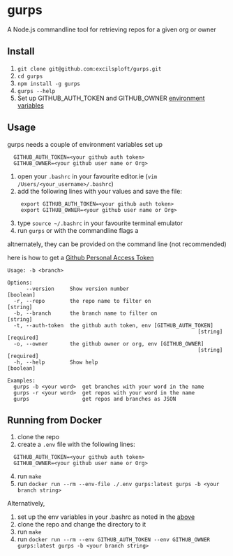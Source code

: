 # gurps

A Node.js commandline tool for retrieving repos for a given org or owner

## Install

1. `git clone git@github.com:excilsploft/gurps.git`
2. `cd gurps`
3. `npm install -g gurps`
4. `gurps --help`
5. Set up GITHUB_AUTH_TOKEN and GITHUB_OWNER [environment variables](#usage)

## Usage<a name="usage"></a>

gurps needs a couple of environment variables set up
  ```
	GITHUB_AUTH_TOKEN=<your github auth token>
	GITHUB_OWNER=<your github user name or Org>
  ```
1. open your `.bashrc` in your favourite editor.ie (`vim /Users/<your_username>/.bashrc`)
2. add the following lines with your values and save the file:
   ```
	export GITHUB_AUTH_TOKEN=<your github auth token>
	export GITHUB_OWNER=<your github user name or Org>

   ```
3. type `source ~/.bashrc` in your favourite terminal emulator
4. run `gurps` or with the commandline flags a


altnernately, they can be provided on the command line (not recommended)

here is how to get a [Github Personal Access Token](https://docs.github.com/en/free-pro-team@latest/github/authenticating-to-github/creating-a-personal-access-token)


```
Usage: -b <branch>

Options:
      --version     Show version number                                [boolean]
  -r, --repo        the repo name to filter on                          [string]
  -b, --branch      the branch name to filter on                        [string]
  -t, --auth-token  the github auth token, env [GITHUB_AUTH_TOKEN]
                                                             [string] [required]
  -o, --owner       the github owner or org, env [GITHUB_OWNER]
                                                             [string] [required]
  -h, --help        Show help                                          [boolean]

Examples:
  gurps -b <your word>  get branches with your word in the name
  gurps -r <your word>  get repos with your word in the name
  gurps                 get repos and branches as JSON

```

## Running from Docker

1. clone the repo
2. create a `.env` file with the following lines:
  ```
	GITHUB_AUTH_TOKEN=<your github auth token>
	GITHUB_OWNER=<your github user name or Org>
  ```
4. run `make`
3. run `docker run --rm --env-file ./.env gurps:latest gurps -b <your branch string>`

Alternatively,
1. set up the env variables in your .bashrc as noted in the [above](#usage)
2. clone the repo and change the directory to it
3. run `make`
4. run `docker run --rm --env GITHUB_AUTH_TOKEN --env GITHUB_OWNER gurps:latest gurps -b <your branch string>`

